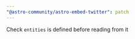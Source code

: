 ```yaml
---
"@astro-community/astro-embed-twitter": patch
---
```


Check `entities` is defined before reading from it
